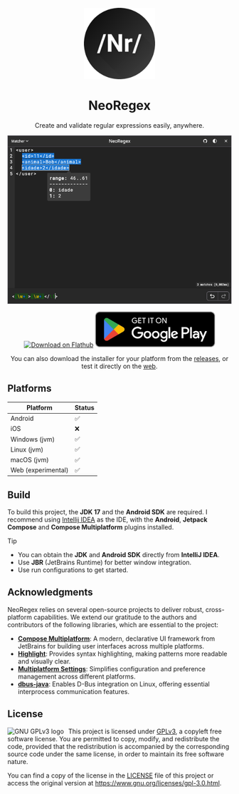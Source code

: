 <p align="center">
  <img src="application/assets/ic_launcher.png" alt="NeoRegex logo" height="160" width="160" />
</p>

<h1 align="center">NeoRegex</h1>

<p align="center">
Create and validate regular expressions easily, anywhere.
</p>

<p align="center">
    <img src="images/desktop/linux_dark.png" alt="NeoRegex desktop app"/>
</p>

<p align="center">
    <a href="https://flathub.org/apps/com.neoutils.NeoRegex"><img height="80px" alt="Download on Flathub" src="https://flathub.org/assets/badges/flathub-badge-en.svg"/></a>
    <a href="https://play.google.com/store/apps/details?id=com.neo.regex"><img height="80px" alt="Get it on Google Play" src="images/playstore_badge.webp"/></a>
</p>

<p align="center">
    You can also download the installer for your platform from the <a href="https://github.com/NeoUtils/NeoRegex/releases">releases</a>, or test it directly on the <a href="https://neoregex.neoutils.com/">web</a>.
</p>

## Platforms

| Platform           | Status |
|--------------------|--------|
| Android            | ✅      |
| iOS                | ❌      |
| Windows (jvm)      | ✅      |
| Linux (jvm)        | ✅      |
| macOS (jvm)        | ✅      |
| Web (experimental) | ✅      |

## Build

To build this project, the **JDK 17** and the **Android SDK** are required.
I recommend using [Intellij IDEA](https://www.jetbrains.com/idea/download) as the IDE, with the **Android**, **Jetpack Compose** and **Compose Multiplatform** plugins installed.

> [!TIP]
> - You can obtain the **JDK** and **Android SDK** directly from **IntelliJ IDEA**.
> - Use **JBR** (JetBrains Runtime) for better window integration.
> - Use run configurations to get started.

## Acknowledgments

NeoRegex relies on several open-source projects to deliver robust, cross-platform capabilities. We extend our gratitude to the authors and contributors of the following libraries, which are essential to the project:

- [**Compose Multiplatform**](https://github.com/JetBrains/compose-multiplatform): A modern, declarative UI framework from JetBrains for building user interfaces across multiple platforms.
- [**Highlight**](https://github.com/NeoUtils/Highlight): Provides syntax highlighting, making patterns more readable and visually clear.
- [**Multiplatform Settings**](https://github.com/russhwolf/multiplatform-settings): Simplifies configuration and preference management across different platforms.
- [**dbus-java**](https://github.com/hypfvieh/dbus-java): Enables D-Bus integration on Linux, offering essential interprocess communication features.

## License

<a href="https://www.gnu.org/licenses/gpl-3.0.html">
  <img src="https://www.gnu.org/graphics/gplv3-127x51.png" alt="GNU GPLv3 logo" align="left" style="margin-right: 10px;">
</a>

This project is licensed under [GPLv3](https://www.gnu.org/licenses/gpl-3.0.html), a copyleft free software license. You
are permitted to copy, modify, and
redistribute the code, provided that the redistribution is accompanied by the corresponding source code under the same
license, in order to maintain its free software nature.

You can find a copy of the license in the [LICENSE](/LICENSE)
file of this project or access the original version at https://www.gnu.org/licenses/gpl-3.0.html.

